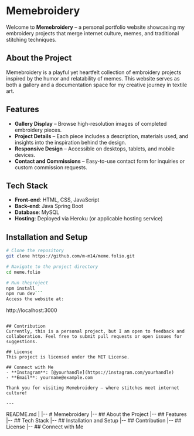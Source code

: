 # Memebroidery

Welcome to **Memebroidery** – a personal portfolio website showcasing my embroidery projects that merge internet culture, memes, and traditional stitching techniques.

## About the Project
Memebroidery is a playful yet heartfelt collection of embroidery projects inspired by the humor and relatability of memes. This website serves as both a gallery and a documentation space for my creative journey in textile art.

## Features
- **Gallery Display** – Browse high-resolution images of completed embroidery pieces.
- **Project Details** – Each piece includes a description, materials used, and insights into the inspiration behind the design.
- **Responsive Design** – Accessible on desktops, tablets, and mobile devices.
- **Contact and Commissions** – Easy-to-use contact form for inquiries or custom commission requests.

## Tech Stack
- **Front-end**: HTML, CSS, JavaScript
- **Back-end**: Java Spring Boot
- **Database**: MySQL
- **Hosting**: Deployed via Heroku (or applicable hosting service)

## Installation and Setup
```bash
# Clone the repository
git clone https://github.com/m-m14/meme.folio.git

# Navigate to the project directory
cd meme.folio

# Run theproject
npm install
npm run dev```
Access the website at:
```
http://localhost:3000
```

## Contribution
Currently, this is a personal project, but I am open to feedback and collaboration. Feel free to submit pull requests or open issues for suggestions.

## License
This project is licensed under the MIT License.

## Connect with Me
- **Instagram**: [@yourhandle](https://instagram.com/yourhandle)
- **Email**: yourname@example.com

Thank you for visiting Memebroidery – where stitches meet internet culture!

---

```
README.md
|
|-- # Memebroidery
|-- ## About the Project
|-- ## Features
|-- ## Tech Stack
|-- ## Installation and Setup
|-- ## Contribution
|-- ## License
|-- ## Connect with Me
```

